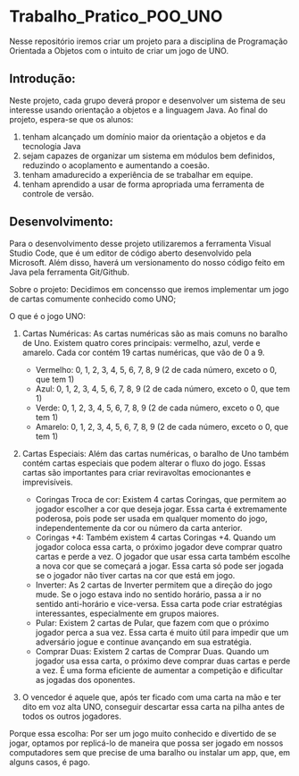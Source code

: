 # Trabalho_Pratico_POO_UNO
Nesse repositório iremos criar um projeto para a disciplina de Programação Orientada a Objetos com o intuito de criar um jogo de UNO.

## Introdução:
Neste projeto, cada grupo deverá propor e desenvolver um sistema de seu interesse usando orientação a objetos e a linguagem Java.
Ao final do projeto, espera-se que os alunos:
 1) tenham alcançado um domínio maior da orientação a objetos e da tecnologia Java
 2) sejam capazes de organizar um sistema em módulos bem definidos, reduzindo o acoplamento e aumentando a coesão.
 3) tenham amadurecido a experiência de se trabalhar em equipe.
 4) tenham aprendido a usar de forma apropriada uma ferramenta de controle de versão.

## Desenvolvimento:
Para o desenvolvimento desse projeto utilizaremos a ferramenta Visual Studio Code, que é um editor de código aberto desenvolvido pela Microsoft.
Além disso, haverá um versionamento do nosso código feito em Java pela ferramenta Git/Github.

Sobre o projeto: Decidimos em concensso que iremos implementar um jogo de cartas comumente conhecido como UNO;

O que é o jogo UNO:
 1) Cartas Numéricas: As cartas numéricas são as mais comuns no baralho de Uno. Existem quatro cores principais: vermelho, azul, verde e amarelo. Cada cor contém 19 cartas numéricas, que vão de 0 a 9.
    * Vermelho: 0, 1, 2, 3, 4, 5, 6, 7, 8, 9 (2 de cada número, exceto o 0, que tem 1)
    * Azul: 0, 1, 2, 3, 4, 5, 6, 7, 8, 9 (2 de cada número, exceto o 0, que tem 1)
    * Verde: 0, 1, 2, 3, 4, 5, 6, 7, 8, 9 (2 de cada número, exceto o 0, que tem 1)
    * Amarelo: 0, 1, 2, 3, 4, 5, 6, 7, 8, 9 (2 de cada número, exceto o 0, que tem 1)
 
 2) Cartas Especiais: Além das cartas numéricas, o baralho de Uno também contém cartas especiais que podem alterar o fluxo do jogo. Essas cartas são importantes para criar reviravoltas emocionantes e imprevisíveis.
    * Coringas Troca de cor: Existem 4 cartas Coringas, que permitem ao jogador escolher a cor que deseja jogar. Essa carta é extremamente poderosa, pois pode ser usada em qualquer momento do jogo, independentemente da cor ou número da carta anterior.
    * Coringas +4: Também existem 4 cartas Coringas +4. Quando um jogador coloca essa carta, o próximo jogador deve comprar quatro cartas e perde a vez. O jogador que usar essa carta também escolhe a nova cor que se começará a jogar. Essa carta só pode ser jogada        se o jogador não tiver cartas na cor que está em jogo.
    * Inverter: As 2 cartas de Inverter permitem que a direção do jogo mude. Se o jogo estava indo no sentido horário, passa a ir no sentido anti-horário e vice-versa. Essa carta pode criar estratégias interessantes, especialmente em grupos maiores.
    * Pular: Existem 2 cartas de Pular, que fazem com que o próximo jogador perca a sua vez. Essa carta é muito útil para impedir que um adversário jogue e continue avançando em sua estratégia.
    * Comprar Duas: Existem 2 cartas de Comprar Duas. Quando um jogador usa essa carta, o próximo deve comprar duas cartas e perde a vez. É uma forma eficiente de aumentar a competição e dificultar as jogadas dos oponentes.
  
  3) O vencedor é aquele que, após ter ficado com uma carta na mão e ter dito em voz alta UNO, conseguir descartar essa carta na pilha antes de todos os outros jogadores.

Porque essa escolha: Por ser um jogo muito conhecido e divertido de se jogar, optamos por replicá-lo de maneira que possa ser jogado em nossos computadores sem que precise de uma baralho ou instalar um app, que, em alguns casos, é pago.
